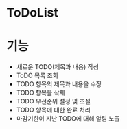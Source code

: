 # ToDoList


# 기능
- 새로운 TODO(제목과 내용) 작성
- ToDO 목록 조회
- TODO 항목의 제목과 내용을 수정
- TODO 항목을 삭제
- TODO 우선순위 설정 및 조절
- TODO 항목에 대한 완료 처리
- 마감기한이 지난 TODO에 대해 알림 노출
